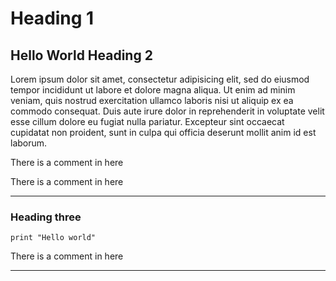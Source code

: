 # Heading 1
## Hello World Heading 2

Lorem ipsum dolor sit amet, consectetur adipisicing elit, sed do eiusmod tempor incididunt ut labore et dolore magna aliqua. Ut enim ad minim veniam, quis nostrud exercitation ullamco laboris nisi ut aliquip ex ea commodo consequat. Duis aute irure dolor in reprehenderit in voluptate velit esse cillum dolore eu fugiat nulla pariatur. Excepteur sint occaecat cupidatat non proident, sunt in culpa qui officia deserunt mollit anim id est laborum.



There is a comment in here
<!-- comment 1 slide 1 -->


There is a comment in here
<!-- comment 2 slide 1 -->



---

### Heading three


    print "Hello world"


There is a comment in here
<!-- comment 1 slide 2 -->

---


